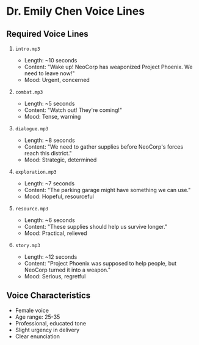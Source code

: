 # Dr. Emily Chen Voice Lines

## Required Voice Lines
1. `intro.mp3`
   - Length: ~10 seconds
   - Content: "Wake up! NeoCorp has weaponized Project Phoenix. We need to leave now!"
   - Mood: Urgent, concerned

2. `combat.mp3`
   - Length: ~5 seconds
   - Content: "Watch out! They're coming!"
   - Mood: Tense, warning

3. `dialogue.mp3`
   - Length: ~8 seconds
   - Content: "We need to gather supplies before NeoCorp's forces reach this district."
   - Mood: Strategic, determined

4. `exploration.mp3`
   - Length: ~7 seconds
   - Content: "The parking garage might have something we can use."
   - Mood: Hopeful, resourceful

5. `resource.mp3`
   - Length: ~6 seconds
   - Content: "These supplies should help us survive longer."
   - Mood: Practical, relieved

6. `story.mp3`
   - Length: ~12 seconds
   - Content: "Project Phoenix was supposed to help people, but NeoCorp turned it into a weapon."
   - Mood: Serious, regretful

## Voice Characteristics
- Female voice
- Age range: 25-35
- Professional, educated tone
- Slight urgency in delivery
- Clear enunciation 